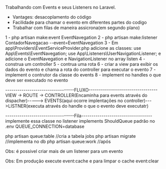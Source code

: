 Trabalhando com Events e seus Listeners no Laravel.

 - Vantages: desacoplamento do código
 - Facilidade para chamar o evento em diferentes partes do codigo
 - Trabalhar com filas de maneira assicrona(em segundo plano)

1 - php artisan make:event EventNavegation
2 - php artisan make:listener ContadorNavegacao --event=EventNavegation
3 - Em app\Providers\EventServiceProvider.php adicione as classes:
    use App\Events\EventNavegation;
    use App\Listeners\UserNavigationListener;  e adicione o EventNavegation e NavigationListener no array listen
4 - construa um controller
5 - contrua uma rota
6 - criar a view para exibir os dados do evento e chama a rota do controller para executar o evento
7 - implement o contrutor da classe do events
8 - implement no handles o que deve ser executado no evento


----------------------------------FLUXO----------------------------------
VIEW -> ROUTE -> CONTROLLER(Encaminha para events através do dispacher)-----> 
EVENTS(aqui ocorre implentações no controller)--->LISTNER(executa através do handle o que o evento deve executatr)

----------------------------------Fila-----------------------------------
implemente essa classe no listener 
implements ShouldQueue 
padrão no .env QUEUE_CONNECTION=database

 php artisan queue:table   //cria a tabela jobs 
 php artisan migrate       //implementa no db
 php artisan queue:work    //após 

 Obs: é possivel criar mais de um listener para um evento

Obs: Em produção execute event:cache e para limpar o cache event:clear
